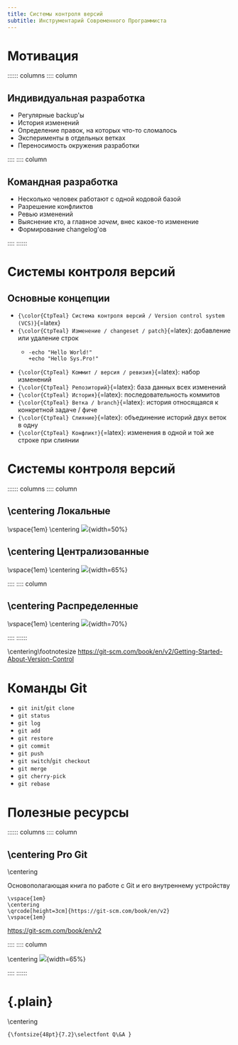 ```yaml
---
title: Системы контроля версий
subtitle: Инструментарий Современного Программиста
---
```


# Мотивация

:::::: columns
:::: column

## Индивидуальная разработка

- Регулярные backup'ы
- История изменений
- Определение правок, на которых что-то сломалось
- Эксперименты в отдельных ветках
- Переносимость окружения разработки

::::
:::: column

## Командная разработка

- Несколько человек работают с одной кодовой базой
- Разрешение конфликтов
- Ревью изменений
- Выяснение кто, а главное *зачем*, внес какое-то изменение
- Формирование changelog'ов

::::
::::::

# Системы контроля версий

## Основные концепции

- `{\color{CtpTeal} Система контроля версий / Version control system (VCS)}`{=latex}
- `{\color{CtpTeal} Изменение / changeset / patch}`{=latex}: добавление или удаление строк
  - ```{style=diff}
    -echo "Hello World!"
    +echo "Hello Sys.Pro!"
    ```
- `{\color{CtpTeal} Коммит / версия / ревизия}`{=latex}: набор изменений
- `{\color{CtpTeal} Репозиторий}`{=latex}: база данных всех изменений
- `{\color{CtpTeal} История}`{=latex}: последовательность коммитов
- `{\color{CtpTeal} Ветка / branch}`{=latex}: история относящаяся к конкретной задаче / фиче
- `{\color{CtpTeal} Слияние}`{=latex}: объединение историй двух веток в одну
- `{\color{CtpTeal} Конфликт}`{=latex}: изменения в одной и той же строке при слиянии

# Системы контроля версий

<!-- TODO: rewrite using TikZ -->

:::::: columns
:::: column

## \centering Локальные

\vspace{1em}
\centering
![](images/git/local.png){width=50%}

## \centering Централизованные

\vspace{1em}
\centering
![](images/git/centralized.png){width=65%}

::::
:::: column

## \centering Распределенные

\vspace{1em}
\centering
![](images/git/distributed.png){width=70%}

::::
::::::

\centering\footnotesize
<https://git-scm.com/book/en/v2/Getting-Started-About-Version-Control>

# Команды Git

- `git init`/`git clone`
- `git status`
- `git log`
- `git add`
- `git restore`
- `git commit`
- `git push`
- `git switch`/`git checkout`
- `git merge`
- `git cherry-pick`
- `git rebase`

# Полезные ресурсы

:::::: columns
:::: column

## \centering Pro Git

\centering

Основополагающая книга по работе c Git и его внутреннему устройству

```{=latex}
\vspace{1em}
\centering
\qrcode[height=3cm]{https://git-scm.com/book/en/v2}
\vspace{1em}
```
<https://git-scm.com/book/en/v2>

::::
:::: column

\centering
![](images/git/progit2.png){width=65%}

::::
::::::

# {.plain}

\centering
```{=latex}
{\fontsize{48pt}{7.2}\selectfont Q\&A }
```

